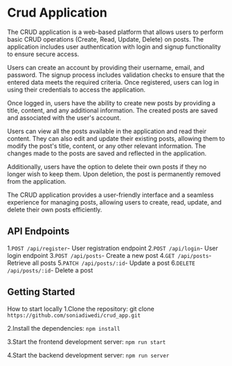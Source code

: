 # Crud Application
The CRUD application is a web-based platform that allows users to perform basic CRUD operations (Create, Read, Update, Delete) on posts. The application includes user authentication with login and signup functionality to ensure secure access.

Users can create an account by providing their username, email, and password. The signup process includes validation checks to ensure that the entered data meets the required criteria. Once registered, users can log in using their credentials to access the application.

Once logged in, users have the ability to create new posts by providing a title, content, and any additional information. The created posts are saved and associated with the user's account.

Users can view all the posts available in the application and read their content. They can also edit and update their existing posts, allowing them to modify the post's title, content, or any other relevant information. The changes made to the posts are saved and reflected in the application.

Additionally, users have the option to delete their own posts if they no longer wish to keep them. Upon deletion, the post is permanently removed from the application.

The CRUD application provides a user-friendly interface and a seamless experience for managing posts, allowing users to create, read, update, and delete their own posts efficiently.

## API Endpoints
1.`POST /api/register`- User registration endpoint
2.`POST /api/login`- User login endpoint 
3.`POST /api/posts`- Create a new post
4.`GET /api/posts`- Retrieve all posts
5.`PATCH /api/posts/:id`- Update a post
6.`DELETE /api/posts/:id`- Delete a post

## Getting Started
How to start locally 
1.Clone the repository: git clone `https://github.com/soniadiwedi/crud_app.git`

2.Install the dependencies: `npm install`

3.Start the frontend development server: `npm run start`

4.Start the backend development server: `npm run server`

